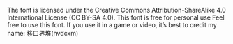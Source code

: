 The font is licensed under the Creative Commons Attribution-ShareAlike 4.0 International License (CC BY-SA 4.0).
This font is free for personal use
Feel free to use this font. If you use it in a game or video, it’s best to credit my name: 移口界堆(hvdcxm)
